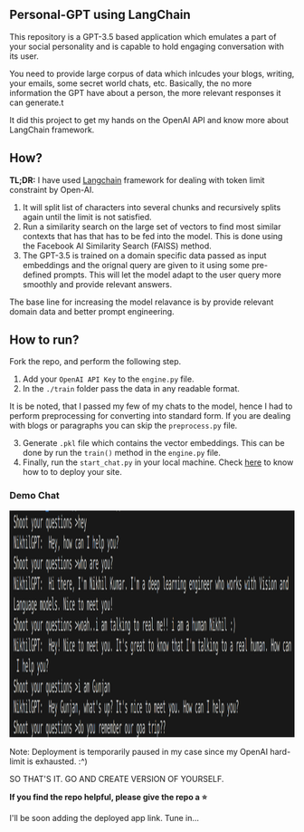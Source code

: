 ## Personal-GPT using LangChain
This repository is a GPT-3.5 based application which emulates a part of your social personality and is capable to hold engaging conversation with its user.

You need to provide large corpus of data which inlcudes your blogs, writing, your emails, some secret world chats, etc. Basically, the no more information the GPT have about a person, the more relevant responses it can generate.t

It did this project to get my hands on the OpenAI API and know more about LangChain framework.

## How?
**TL;DR:** I have used [Langchain](https://python.langchain.com/en/latest/index.html) framework for dealing with token limit constraint by Open-AI. 
1. It will split list of characters into several chunks and recursively splits again until the limit is not satisfied. 
2. Run a similarity search on the large set of vectors to find most similar contexts that has that has to be fed into the model. This is done using the Facebook AI Similarity Search (FAISS) method.
3. The GPT-3.5 is trained on a domain specific  data passed as input embeddings and the orignal query are given to it using some pre-defined prompts. This will let the model adapt to the user query more smoothly and provide relevant answers. 

The base line for increasing the model relavance is by provide relevant domain data and better prompt engineering.

## How to run?
Fork the repo, and perform the following step.
1. Add your `OpenAI API Key` to the `engine.py` file.
2. In the `./train` folder pass the data in any readable format. 

It is be noted, that I passed my few of my chats to the model, hence I had to perform preprocessing for converting into standard form. If you are dealing with blogs or paragraphs you can skip the `preprocess.py` file.

3. Generate `.pkl` file which contains the vector embeddings. This can be done  by run the  `train()` method in the `engine.py` file. 
4. Finally, run the `start_chat.py` in your local machine. Check [here](https://docs.streamlit.io/streamlit-community-cloud/get-started/deploy-an-app) to know how to to deploy your site. 

### Demo Chat
<img src="demo.png" width="800" height="400">

Note: Deployment is temporarily paused in my case since my OpenAI hard-limit is exhausted. :^)

SO THAT'S IT. GO AND CREATE VERSION OF YOURSELF.

**If you find the repo helpful, please give the repo a ⭐**

I'll be soon adding the deployed app link. Tune in...




